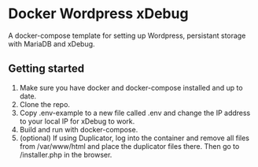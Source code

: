 # Docker Wordpress xDebug

A docker-compose template for setting up Wordpress, persistant storage with MariaDB and xDebug.

## Getting started
1. Make sure you have docker and docker-compose installed and up to date.
2. Clone the repo.
3. Copy .env-example to a new file called .env and change the IP address to your local IP for xDebug to work.
4. Build and run with docker-compose.
5. (optional) If using Duplicator, log into the container and remove all files from /var/www/html and place the duplicator files there. Then go to /installer.php in the browser.